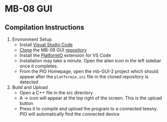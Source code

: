 
# MB-08 GUI

## Compilation Instructions
1. Environment Setup
    * Install [Visual Studio Code](code.visualstudio.com)
    * [Clone](https://learn.microsoft.com/en-us/azure/developer/javascript/how-to/with-visual-studio-code/clone-github-repository?tabs=create-repo-command-palette%2Cinitialize-repo-activity-bar%2Ccreate-branch-command-palette%2Ccommit-changes-command-palette%2Cpush-command-palette) the MB-08 GUI [repository](github.com/cbarrett-sbir/mb-GUI-2)
	* Install the [PlatformIO]( platformio.org/install/ide?install=vscode) extension for VS Code
	* Installation may take a minute. Open the alien icon in the left sidebar once it completes.
	* From the PIO Homepage, open the mb-GUI-2 project which should appear after the ``platformio.ini`` file in the cloned repository is detected
3. Build and Upload
	* Open a C++ file in the src directory
	* A &rarr; icon will appear at the top right of the screen. This is the upload button
	* Press it to compile and upload the program to a connected teesny. PIO will automatically find the connected device
